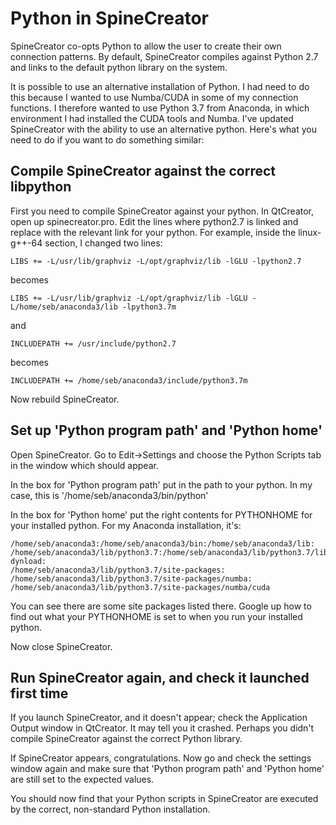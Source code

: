 Python in SpineCreator
======================

SpineCreator co-opts Python to allow the user to create their own
connection patterns. By default, SpineCreator compiles against Python
2.7 and links to the default python library on the system.

It is possible to use an alternative installation of Python. I had
need to do this because I wanted to use Numba/CUDA in some of my
connection functions. I therefore wanted to use Python 3.7 from
Anaconda, in which environment I had installed the CUDA tools and
Numba. I've updated SpineCreator with the ability to use an
alternative python. Here's what you need to do if you want to do
something similar:

## Compile SpineCreator against the correct libpython

First you need to compile SpineCreator against your python. In QtCreator,
open up spinecreator.pro. Edit the lines where python2.7 is linked and
replace with the relevant link for your python. For example, inside
the linux-g++-64 section, I changed two lines:

```
LIBS += -L/usr/lib/graphviz -L/opt/graphviz/lib -lGLU -lpython2.7
```
becomes
```
LIBS += -L/usr/lib/graphviz -L/opt/graphviz/lib -lGLU -L/home/seb/anaconda3/lib -lpython3.7m
```
and
```
INCLUDEPATH += /usr/include/python2.7
```
becomes
```
INCLUDEPATH += /home/seb/anaconda3/include/python3.7m
```

Now rebuild SpineCreator.

## Set up 'Python program path' and 'Python home'

Open SpineCreator. Go to Edit->Settings and choose the Python Scripts
tab in the window which should appear.

In the box for 'Python program path' put in the path to your
python. In my case, this is '/home/seb/anaconda3/bin/python'

In the box for 'Python home' put the right contents for PYTHONHOME for
your installed python. For my Anaconda installation, it's:

```
/home/seb/anaconda3:/home/seb/anaconda3/bin:/home/seb/anaconda3/lib:
/home/seb/anaconda3/lib/python3.7:/home/seb/anaconda3/lib/python3.7/lib-dynload:
/home/seb/anaconda3/lib/python3.7/site-packages:
/home/seb/anaconda3/lib/python3.7/site-packages/numba:
/home/seb/anaconda3/lib/python3.7/site-packages/numba/cuda
```

You can see there are some site packages listed there. Google up how
to find out what your PYTHONHOME is set to when you run your installed
python.

Now close SpineCreator.

## Run SpineCreator again, and check it launched first time

If you launch SpineCreator, and it doesn't appear; check the
Application Output window in QtCreator. It may tell you it
crashed. Perhaps you didn't compile SpineCreator against the correct
Python library.

If SpineCreator appears, congratulations. Now go and check the
settings window again and make sure that 'Python program path' and
'Python home' are still set to the expected values.

You should now find that your Python scripts in SpineCreator are
executed by the correct, non-standard Python installation.
